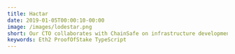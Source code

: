 ```yaml
---
title: Hactar
date: 2019-01-05T00:00:10-00:00
image: /images/lodestar.png
short: Our CTO collaborates with ChainSafe on infrastructure development of Eth 2.0 by building TypeScript implementation of the Beacon Chain.
keywords: Eth2 ProofOfStake TypeScript
---
```

